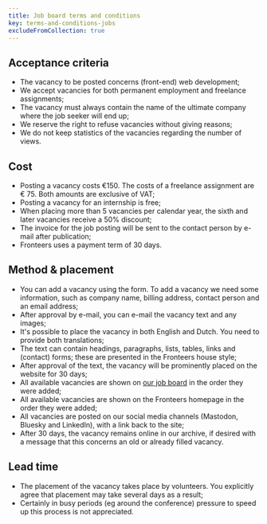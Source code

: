 ```yaml
---
title: Job board terms and conditions
key: terms-and-conditions-jobs
excludeFromCollection: true
---
```


<!-- hack to prevent showing ## below -->

## Acceptance criteria

- The vacancy to be posted concerns (front-end) web development;
- We accept vacancies for both permanent employment and freelance assignments;
- The vacancy must always contain the name of the ultimate company where the job seeker will end up;
- We reserve the right to refuse vacancies without giving reasons;
- We do not keep statistics of the vacancies regarding the number of views.

## Cost

- Posting a vacancy costs €150. The costs of a freelance assignment are € 75. Both amounts are exclusive of VAT;
- Posting a vacancy for an internship is free;
- When placing more than 5 vacancies per calendar year, the sixth and later vacancies receive a 50% discount;
- The invoice for the job posting will be sent to the contact person by e-mail after publication;
- Fronteers uses a payment term of 30 days.

## Method & placement

- You can add a vacancy using the form. To add a vacancy we need some information, such as company name, billing address, contact person and an email address;
- After approval by e-mail, you can e-mail the vacancy text and any images;
- It's possible to place the vacancy in both English and Dutch. You need to provide both translations;
- The text can contain headings, paragraphs, lists, tables, links and (contact) forms; these are presented in the Fronteers house style;
- After approval of the text, the vacancy will be prominently placed on the website for 30 days;
- All available vacancies are shown on [our job board](/en/jobs/) in the order they were added;
- All available vacancies are shown on the Fronteers homepage in the order they were added;
- All vacancies are posted on our social media channels (Mastodon, Bluesky and LinkedIn), with a link back to the site;
- After 30 days, the vacancy remains online in our archive, if desired with a message that this concerns an old or already filled vacancy.

## Lead time

- The placement of the vacancy takes place by volunteers. You explicitly agree that placement may take several days as a result;
- Certainly in busy periods (eg around the conference) pressure to speed up this process is not appreciated.
